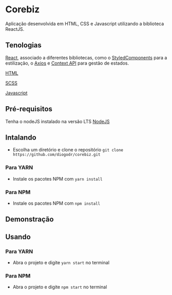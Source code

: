 # Corebiz

Aplicação desenvolvida em HTML, CSS e Javascript utilizando a biblioteca ReactJS.

## Tenologias

[React](https://pt-br.reactjs.org/), associado a diferentes bibliotecas, como o [StyledComponents](https://styled-components.com/) para a estilização, o [Axios](https://axios-http.com/docs/intro) e [Context API](https://pt-br.reactjs.org/docs/context.html) para gestão de estados.

[HTML](https://developer.mozilla.org/pt-BR/docs/Web/Guide/HTML/HTML5)

[SCSS](https://sass-lang.com/)

[Javascript](https://developer.mozilla.org/pt-BR/docs/Web/JavaScript)


## Pré-requisitos  
  
Tenha o nodeJS instalado na versão LTS [NodeJS](https://nodejs.org/en/download/)  
  
## Intalando  
- Escolha um diretório e clone o repositório ```git clone https://github.com/diogodr/corebiz.git```  

### Para YARN
- Instale os pacotes NPM com ```yarn install```

### Para NPM
- Instale os pacotes NPM com ```npm install```


## Demonstração


## Usando

### Para YARN
- Abra o projeto e digite ```yarn start``` no terminal

### Para NPM
- Abra o projeto e digite ```npm start``` no terminal
